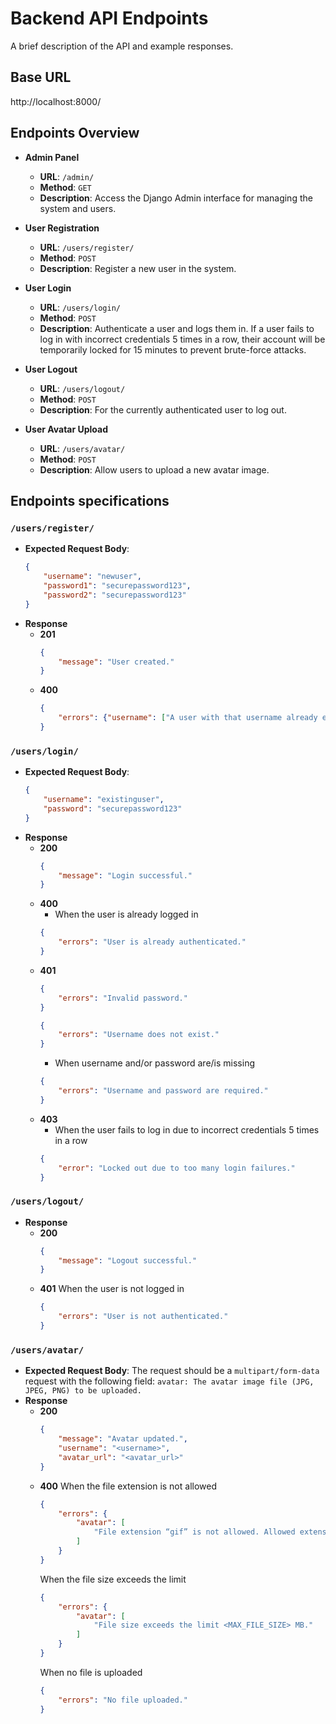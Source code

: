 # Backend API Endpoints

A brief description of the API and example responses.

## Base URL

http://localhost:8000/

## Endpoints Overview

- **Admin Panel**
    - **URL**: `/admin/`
    - **Method**: `GET`
    - **Description**: Access the Django Admin interface for managing the system and users.

- **User Registration**
    - **URL**: `/users/register/`
    - **Method**: `POST`
    - **Description**: Register a new user in the system.

- **User Login**
    - **URL**: `/users/login/`
    - **Method**: `POST`
    - **Description**: Authenticate a user and logs them in. If a user fails to log in with incorrect credentials 5 times in a row, their account will be temporarily locked for 15 minutes to prevent brute-force attacks.

- **User Logout**
    - **URL**: `/users/logout/`
    - **Method**: `POST`
    - **Description**: For the currently authenticated user to log out.

- **User Avatar Upload**
    - **URL**: `/users/avatar/`
    - **Method**: `POST`
    - **Description**: Allow users to upload a new avatar image.

## Endpoints specifications

### `/users/register/`
- **Expected Request Body**:
    ```json
    {
        "username": "newuser",
        "password1": "securepassword123",
        "password2": "securepassword123"
    }
    ```
- **Response**
    - **201**
        ```json
        {
            "message": "User created."
        }
        ```
    - **400**
        ```json
        {
            "errors": {"username": ["A user with that username already exists."]}
        }
        ```

### `/users/login/`
- **Expected Request Body**:
    ```json
    {
        "username": "existinguser",
        "password": "securepassword123"
    }
    ```
- **Response**
    - **200**
        ```json
        {
            "message": "Login successful."
        }
        ```
    - **400**
        - When the user is already logged in
        ```json
        {
            "errors": "User is already authenticated."
        }
        ```
    - **401**
        ```json
        {
            "errors": "Invalid password."
        }
        ```
        ```json
        {
            "errors": "Username does not exist."
        }
        ```
        - When username and/or password are/is missing
        ```json
        {
            "errors": "Username and password are required."
        }
        ```
    - **403**
        - When the user fails to log in due to incorrect credentials 5 times in a row
        ```json
        {
            "error": "Locked out due to too many login failures."
        }
        ```

### `/users/logout/`
- **Response**
    - **200**
        ```json
        {
            "message": "Logout successful."
        }
        ```
    - **401**
        When the user is not logged in
        ```json
        {
            "errors": "User is not authenticated."
        }
        ```

### `/users/avatar/`
- **Expected Request Body**:
    The request should be a `multipart/form-data` request with the following field:
    `avatar: The avatar image file (JPG, JPEG, PNG) to be uploaded.`
- **Response**
    - **200**
        ```json
        {
            "message": "Avatar updated.",
            "username": "<username>",
            "avatar_url": "<avatar_url>"
        }
        ```
    - **400**
        When the file extension is not allowed
        ```json
        {
            "errors": {
                "avatar": [
                    "File extension “gif” is not allowed. Allowed extensions are: jpg, jpeg, png."
                ]
            }
        }
        ```
        When the file size exceeds the limit
        ```json
        {
            "errors": {
                "avatar": [
                    "File size exceeds the limit <MAX_FILE_SIZE> MB."
                ]
            }
        }
        ```
        When no file is uploaded
        ```json
        {
            "errors": "No file uploaded."
        }
        ```
